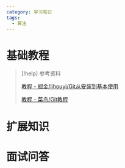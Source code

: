 ```yaml
---
category: 学习笔记
tags:
  - 算法
---
```


# 基础教程

> [!help] 参考资料
> 
> [教程 - 掘金/lihouyi/Git从安装到基本使用](https://juejin.cn/post/7245176801491894333)
>
> [教程 - 菜鸟/Git教程](https://www.runoob.com/git/git-tutorial.html)

# 扩展知识

# 面试问答